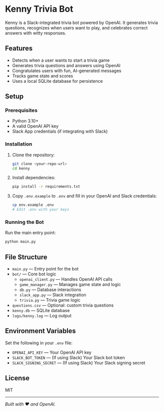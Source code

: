 # Kenny Trivia Bot

Kenny is a Slack-integrated trivia bot powered by OpenAI. It generates trivia questions, recognizes when users want to play, and celebrates correct answers with witty responses.

## Features
- Detects when a user wants to start a trivia game
- Generates trivia questions and answers using OpenAI
- Congratulates users with fun, AI-generated messages
- Tracks game state and scores
- Uses a local SQLite database for persistence

## Setup

### Prerequisites
- Python 3.10+
- A valid OpenAI API key
- Slack App credentials (if integrating with Slack)

### Installation
1. Clone the repository:
   ```sh
   git clone <your-repo-url>
   cd kenny
   ```
2. Install dependencies:
   ```sh
   pip install -r requirements.txt
   ```
3. Copy `.env.example` to `.env` and fill in your OpenAI and Slack credentials:
   ```sh
   cp env.example .env
   # Edit .env with your keys
   ```

### Running the Bot
Run the main entry point:
```sh
python main.py
```

## File Structure
- `main.py` — Entry point for the bot
- `bot/` — Core bot logic
  - `openai_client.py` — Handles OpenAI API calls
  - `game_manager.py` — Manages game state and logic
  - `db.py` — Database interactions
  - `slack_app.py` — Slack integration
  - `trivia.py` — Trivia game logic
- `questions.csv` — Optional: custom trivia questions
- `kenny.db` — SQLite database
- `logs/kenny.log` — Log output

## Environment Variables
Set the following in your `.env` file:
- `OPENAI_API_KEY` — Your OpenAI API key
- `SLACK_BOT_TOKEN` — (If using Slack) Your Slack bot token
- `SLACK_SIGNING_SECRET` — (If using Slack) Your Slack signing secret

## License
MIT

---

*Built with ❤️ and OpenAI.*
